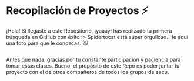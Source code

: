 <h1> Recopilación de Proyectos ⚡️ </h1>

<p> ¡Hola! Si llegaste a este Repositorio, ¡yaaay! has realizado tu primera búsqueda en GitHub con éxito :> Spidertocat está súper orgulloso.
He aquí una foto para que le conozcas. 😼
</p>

<img src="" alt=""/> 

Antes que nada, gracias por tu constante participación y paciencia para tomar estas clases. Bueno, el propósito de este Repo es poder juntar tu proyecto con el de otros compañeros de todos los grupos de secu. 



